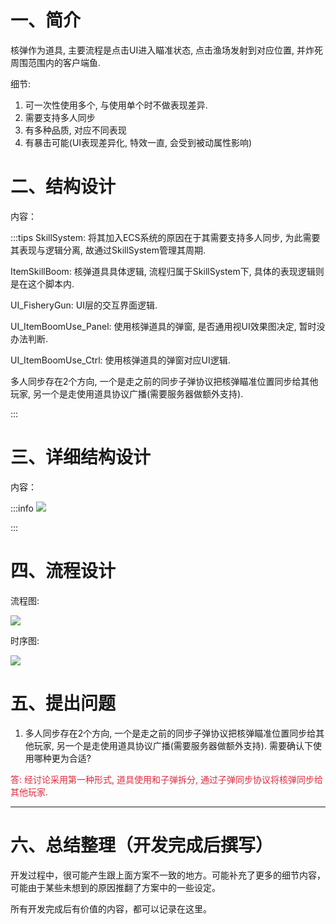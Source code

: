 # 一、简介
核弹作为道具, 主要流程是点击UI进入瞄准状态, 点击渔场发射到对应位置, 并炸死周围范围内的客户端鱼. 

细节: 

1. 可一次性使用多个, 与使用单个时不做表现差异.
2. 需要支持多人同步
3. 有多种品质, 对应不同表现
4. 有暴击可能(UI表现差异化, 特效一直, 会受到被动属性影响)

# 二、结构设计
内容：

:::tips
SkillSystem: 将其加入ECS系统的原因在于其需要支持多人同步, 为此需要其表现与逻辑分离, 故通过SkillSystem管理其周期.

ItemSkillBoom: 核弹道具具体逻辑, 流程归属于SkillSystem下, 具体的表现逻辑则是在这个脚本内.

UI_FisheryGun: UI层的交互界面逻辑.

UI_ItemBoomUse_Panel: 使用核弹道具的弹窗, 是否通用视UI效果图决定, 暂时没办法判断.

UI_ItemBoomUse_Ctrl: 使用核弹道具的弹窗对应UI逻辑.

多人同步存在2个方向, 一个是走之前的同步子弹协议把核弹瞄准位置同步给其他玩家, 另一个是走使用道具协议广播(需要服务器做额外支持).

:::

# 三、详细结构设计
内容：

:::info
![](https://cdn.nlark.com/yuque/0/2025/png/43288772/1739438332203-832534b8-2e40-44fe-aa88-c829d9321a04.png)

:::



# 四、流程设计
流程图: 

![](https://cdn.nlark.com/yuque/0/2025/png/43288772/1739440656985-2ef1c1ff-8b08-4ec2-858d-d4184b1b9000.png)

时序图: 

![](https://cdn.nlark.com/yuque/0/2025/png/43288772/1739442451424-8a507acb-130c-45f6-9863-0d8d6ce3c9e6.png)



# 五、提出问题
1. 多人同步存在2个方向, 一个是走之前的同步子弹协议把核弹瞄准位置同步给其他玩家, 另一个是走使用道具协议广播(需要服务器做额外支持). 需要确认下使用哪种更为合适?

<font style="color:#DF2A3F;">答: 经讨论采用第一种形式, 道具使用和子弹拆分, 通过子弹同步协议将核弹同步给其他玩家.</font>



---

# 六、总结整理（开发完成后撰写）
开发过程中，很可能产生跟上面方案不一致的地方。可能补充了更多的细节内容，可能由于某些未想到的原因推翻了方案中的一些设定。

所有开发完成后有价值的内容，都可以记录在这里。

